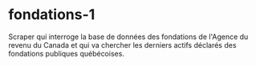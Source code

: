 fondations-1
============

Scraper qui interroge la base de données des fondations de l'Agence du revenu du Canada et qui va chercher les derniers actifs déclarés des fondations publiques québécoises.
